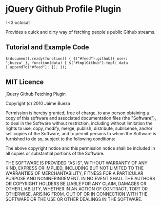 # jQuery Github Profile Plugin

I <3 octocat

Provides a quick and dirty way of fetching people's public Github streams.

## Tutorial and Example Code

<code>$(document).ready(function() {
  $("#feed").github({ user: 'jbueza' }, function(data) {
    $("#tmplGithub").tmpl( data ).appendTo("#feed");
  });
});</code>


## MIT Licence

jQuery Github Fetching Plugin

Copyright (c) 2010 Jaime Bueza

Permission is hereby granted, free of charge, to any person obtaining a copy
of this software and associated documentation files (the "Software"), to deal
in the Software without restriction, including without limitation the rights
to use, copy, modify, merge, publish, distribute, sublicense, and/or sell
copies of the Software, and to permit persons to whom the Software is
furnished to do so, subject to the following conditions:

The above copyright notice and this permission notice shall be included in
all copies or substantial portions of the Software.

THE SOFTWARE IS PROVIDED "AS IS", WITHOUT WARRANTY OF ANY KIND, EXPRESS OR
IMPLIED, INCLUDING BUT NOT LIMITED TO THE WARRANTIES OF MERCHANTABILITY,
FITNESS FOR A PARTICULAR PURPOSE AND NONINFRINGEMENT. IN NO EVENT SHALL THE
AUTHORS OR COPYRIGHT HOLDERS BE LIABLE FOR ANY CLAIM, DAMAGES OR OTHER
LIABILITY, WHETHER IN AN ACTION OF CONTRACT, TORT OR OTHERWISE, ARISING FROM,
OUT OF OR IN CONNECTION WITH THE SOFTWARE OR THE USE OR OTHER DEALINGS IN
THE SOFTWARE.